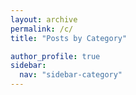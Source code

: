 ```yaml
---
layout: archive
permalink: /c/
title: "Posts by Category"

author_profile: true
sidebar:
  nav: "sidebar-category"
---
```

